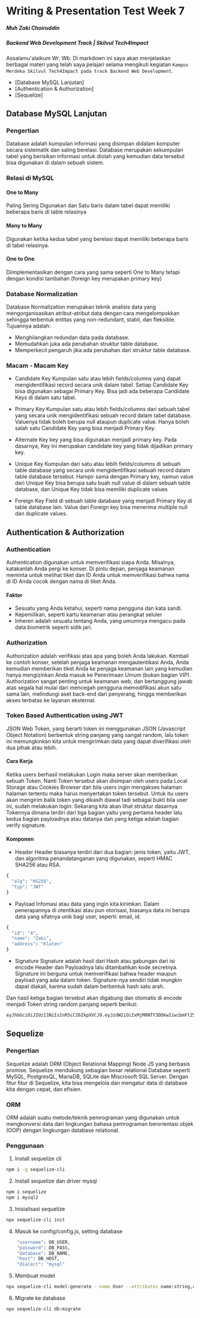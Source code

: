 # Writing & Presentation Test Week 7
##### Muh Zaki Choiruddin 
##### Backend Web Development Track | Skilvul Tech4Impact

Assalamu'alaikum Wr. Wb. Di markdown ini saya akan menjelaskan berbagai materi yang telah saya pelajari selama mengikuti kegiatan `Kampus Merdeka Skilvul Tech4Impact pada track Backend Web Development`.

- [Database MySQL Lanjutan]
- [Authentication & Authorization]
- [Sequelize]

## Database MySQL Lanjutan
### Pengertian
Database adalah kumpulan informasi yang disimpan didalam komputer secara sistematik dan saling berelasi. Database merupakan sekumpulan tabel yang berisikan informasi untuk diolah yang kemudian data tersebut bisa digunakan di dalam sebuah sistem. 

### Relasi di MySQL
#### One to Many
Paling Sering Digunakan dan Satu baris dalam tabel dapat memiliki beberapa baris di table relasinya

#### Many to Many
Digunakan ketika kedua tabel yang berelasi dapat memiliki beberapa baris di tabel relasinya.

#### One to One
Diimplementasikan dengan cara yang sama seperti One to Many tetapi dengan kondisi tambahan (foreign key merupakan primary key)

### Database Normalization
Database Normalization merupakan teknik analisis data yang mengorganisasikan atribut-atribut data dengan cara mengelompokkan sehingga terbentuk entitas yang non-redundant, stabil, dan fleksible. Tujuannya adalah:
- Menghilangkan redundan data pada database.
- Memudahkan juka ada perubahan struktur table database.
- Memperkecil pengaruh jika ada perubahan dari struktur table database.

### Macam - Macam Key
- Candidate Key
Kumpulan satu atau lebih fields/columns yang dapat mengidentifikasi record secara unik dalam tabel. Setiap Candidate Key bisa digunakan sebagai Primary Key. Bisa jadi ada beberapa Candidate Keys di dalam satu tabel.

- Primary Key
Kumpulan satu atau lebih fields/columns dari sebuah tabel yang secara unik mengidentifikasi sebuah record dalam tabel database. Valuenya tidak boleh berupa null ataupun duplicate value. Hanya boleh salah satu Candidate Key yang bisa menjadi Primary Key.

- Alternate Key
key yang bisa digunakan menjadi primary key. Pada dasarnya, Key ini merupakan candidate key yang tidak dijadikan  primary key.

- Unique Key
Kumpulan dari satu atau lebih fields/columns di sebuah table database yang secara unik mengidentifikasi sebuah record dalam table database tersebut. Hampir sama dengan Primary key, namun value dari Unique Key bisa berupa satu buah null value di dalam sebuah table database, dan Unique Key tidak bisa memiliki duplicate values

- Foreign Key
Field di sebuah table database yang menjadi Primary Key di table database lain. Value dari Foreign key bisa menerima multiple null dan duplicate values.


## Authentication & Authorization
### Authentication
Authentication digunakan untuk memverifikasi siapa Anda. Misalnya, katakanlah Anda pergi ke konser. Di pintu depan, penjaga keamanan meminta untuk melihat tiket dan ID Anda untuk memverifikasi bahwa nama di ID Anda cocok dengan nama di tiket Anda.

#### Faktor
- Sesuatu yang Anda ketahui, seperti nama pengguna dan kata sandi.
- Kepemilikan, seperti kartu keamanan atau perangkat seluler
- Inheren adalah sesuatu tentang Anda, yang umumnya mengacu pada data biometrik seperti sidik jari.

### Authorization
Authorization adalah verifikasi atas apa yang boleh Anda lakukan. Kembali ke contoh konser, setelah penjaga keamanan mengautentikasi Anda, Anda kemudian memberikan tiket Anda ke penjaga keamanan lain yang kemudian hanya mengizinkan Anda masuk ke Penerimaan Umum (bukan bagian VIP). Authorization sangat penting untuk keamanan web, dan bertanggung jawab atas segala hal mulai dari mencegah pengguna memodifikasi akun satu sama lain, melindungi aset back-end dari penyerang, hingga memberikan akses terbatas ke layanan eksternal.

### Token Based Authentication using JWT
JSON Web Token, yang berarti token ini menggunakan JSON (Javascript Object Notation) berbentuk string panjang yang sangat random, lalu token ini memungkinkan kita untuk mengirimkan data yang dapat diverifikasi oleh dua pihak atau lebih.

#### Cara Kerja
Ketika users berhasil melakukan Login maka server akan memberikan sebuah Token. Nanti Token tersebut akan disimpan oleh users pada Local Storage atau Cookies Browser dan bila users ingin mengakses halaman halaman tertentu maka harus menyertakan token tersebut. Untuk itu users akan mengirim balik token yang dikasih diawal tadi sebagai bukti bila user ini, sudah melakukan login. Sekarang kita akan lihat struktur dasarnya Tokennya dimana terdiri dari tiga bagian yaitu yang pertama header lalu kedua bagian payloadnya atau datanya dan yang ketiga adalah bagian verify signature.

#### Komponen
- Header
Header biasanya terdiri dari dua bagian: jenis token, yaitu JWT, dan algoritma penandatanganan yang digunakan, seperti HMAC SHA256 atau RSA.
```sh
{
  "alg": "HS256",
  "typ": "JWT"
}
```

- Payload
Infomasi atau data yang ingin kita kirimkan. Dalam penerapannya di otentikasi atau pun otorisasi, biasanya data ini berupa data yang sifatnya unik bagi user, seperti: email, id.
```sh
{
  "id": "4",
  "name": "Zaki",
  "address": "Klaten"
}
```

- Signature
Signature adalah hasil dari Hash atau gabungan dari isi encode Header dan Payloadnya lalu ditambahkan kode secretnya. Signature ini berguna untuk memverifikasi bahwa header maupun payload yang ada dalam token. Signature-nya sendiri tidak mungkin dapat diakali, karena sudah dalam berbentuk hash satu arah.

Dan hasil ketiga bagian tersebut akan digabung dan otomatis di encode menjadi Token string random panjang seperti berikut:
```sh
eyJhbGciOiJIUzI1NiIsInR5cCI6IkpXVCJ9.eyJzdWIiOiIxMjM0NTY3ODkwIiwibmFtZSI6IkpvaG4gRG9lIiwiaWF0IjoxNTE2MjM5MDIyfQ.SflKxwRJSMeKKF2QT4fwpMeJf36POk6yJV_adQssw5c
```

## Sequelize
### Pengertian
Sequelize adalah ORM (Object Relational Mapping) Node JS yang berbasis promise. Sequelize mendukung sebagian besar relational Database seperti MySQL, PostgresQL, MariaDB, SQLite dan Miscrosoft SQL Server. Dengan fitur fitur di Sequelize, kita bisa mengelola dan mengatur data di database kita dengan cepat, dan efisien.

### ORM
ORM adalah suatu metode/teknik pemrograman yang digunakan untuk mengkonversi data dari lingkungan bahasa pemrograman berorientasi objek (OOP) dengan lingkungan database relational.

### Penggunaan
1. Install sequelize cli
```sh
npm i -g sequelize-cli
```

2. Install sequelize dan driver mysql
```sh
npm i sequelize
npm i mysql2
```

3. Inisialisasi sequelize
```sh
npx sequelize-cli init
```

4. Masuk ke config/config.js, setting database
```sh
    "username": DB_USER,
    "password": DB_PASS,
    "database": DB_NAME,
    "host": DB_HOST,
    "dialect": "mysql"
```

5. Membuat model
```sh
npx sequelize-cli model:generate --name User --attributes name:string,address:text,age:integer
```

6. Migrate ke database
```sh
npx sequelize-cli db:migrate
```




